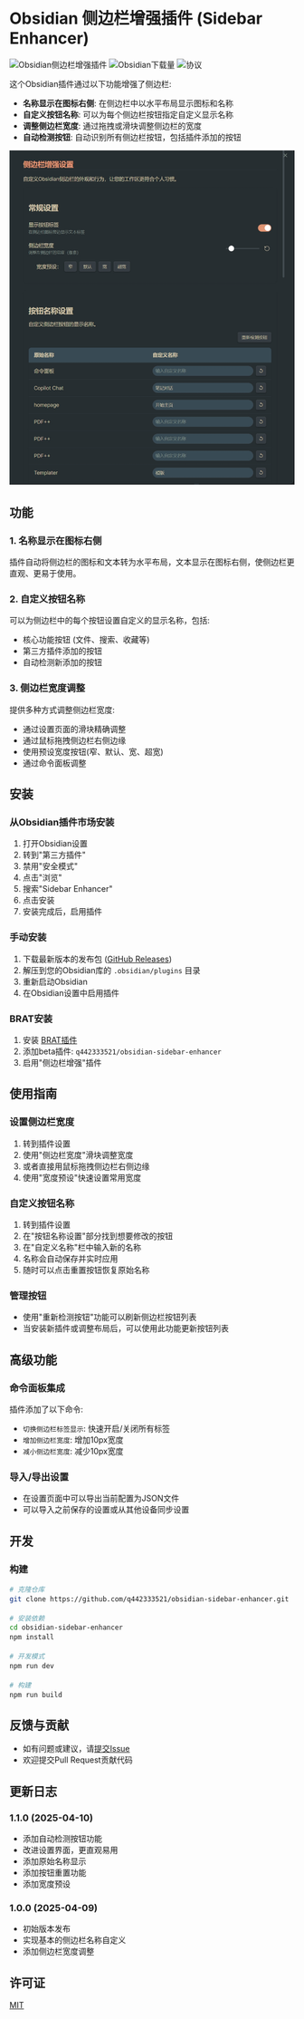 # Obsidian 侧边栏增强插件 (Sidebar Enhancer)

![Obsidian侧边栏增强插件](https://img.shields.io/github/v/release/q442333521/obsidian-sidebar-enhancer?style=for-the-badge)
![Obsidian下载量](https://img.shields.io/badge/动态-GitHub-blue?style=for-the-badge)
![协议](https://img.shields.io/github/license/q442333521/obsidian-sidebar-enhancer?style=for-the-badge)

这个Obsidian插件通过以下功能增强了侧边栏:

- **名称显示在图标右侧**: 在侧边栏中以水平布局显示图标和名称
- **自定义按钮名称**: 可以为每个侧边栏按钮指定自定义显示名称
- **调整侧边栏宽度**: 通过拖拽或滑块调整侧边栏的宽度
- **自动检测按钮**: 自动识别所有侧边栏按钮，包括插件添加的按钮

![截图预览](https://raw.githubusercontent.com/q442333521/obsidian-sidebar-enhancer/master/screenshots/settings.png)

## 功能

### 1. 名称显示在图标右侧
插件自动将侧边栏的图标和文本转为水平布局，文本显示在图标右侧，使侧边栏更直观、更易于使用。

### 2. 自定义按钮名称
可以为侧边栏中的每个按钮设置自定义的显示名称，包括:
- 核心功能按钮 (文件、搜索、收藏等)
- 第三方插件添加的按钮
- 自动检测新添加的按钮

### 3. 侧边栏宽度调整
提供多种方式调整侧边栏宽度:
- 通过设置页面的滑块精确调整
- 通过鼠标拖拽侧边栏右侧边缘
- 使用预设宽度按钮(窄、默认、宽、超宽)
- 通过命令面板调整

## 安装

### 从Obsidian插件市场安装
1. 打开Obsidian设置
2. 转到"第三方插件"
3. 禁用"安全模式"
4. 点击"浏览"
5. 搜索"Sidebar Enhancer"
6. 点击安装
7. 安装完成后，启用插件

### 手动安装
1. 下载最新版本的发布包 ([GitHub Releases](https://github.com/q442333521/obsidian-sidebar-enhancer/releases))
2. 解压到您的Obsidian库的 `.obsidian/plugins` 目录
3. 重新启动Obsidian
4. 在Obsidian设置中启用插件

### BRAT安装
1. 安装 [BRAT插件](https://github.com/TfTHacker/obsidian42-brat)
2. 添加beta插件: `q442333521/obsidian-sidebar-enhancer`
3. 启用"侧边栏增强"插件

## 使用指南

### 设置侧边栏宽度
1. 转到插件设置
2. 使用"侧边栏宽度"滑块调整宽度
3. 或者直接用鼠标拖拽侧边栏右侧边缘
4. 使用"宽度预设"快速设置常用宽度

### 自定义按钮名称
1. 转到插件设置
2. 在"按钮名称设置"部分找到想要修改的按钮
3. 在"自定义名称"栏中输入新的名称
4. 名称会自动保存并实时应用
5. 随时可以点击重置按钮恢复原始名称

### 管理按钮
- 使用"重新检测按钮"功能可以刷新侧边栏按钮列表
- 当安装新插件或调整布局后，可以使用此功能更新按钮列表

## 高级功能

### 命令面板集成
插件添加了以下命令:
- `切换侧边栏标签显示`: 快速开启/关闭所有标签
- `增加侧边栏宽度`: 增加10px宽度
- `减小侧边栏宽度`: 减少10px宽度

### 导入/导出设置
- 在设置页面中可以导出当前配置为JSON文件
- 可以导入之前保存的设置或从其他设备同步设置

## 开发

### 构建
```bash
# 克隆仓库
git clone https://github.com/q442333521/obsidian-sidebar-enhancer.git

# 安装依赖
cd obsidian-sidebar-enhancer
npm install

# 开发模式
npm run dev

# 构建
npm run build
```

## 反馈与贡献

- 如有问题或建议，请[提交Issue](https://github.com/q442333521/obsidian-sidebar-enhancer/issues)
- 欢迎提交Pull Request贡献代码

## 更新日志

### 1.1.0 (2025-04-10)
- 添加自动检测按钮功能
- 改进设置界面，更直观易用
- 添加原始名称显示
- 添加按钮重置功能
- 添加宽度预设

### 1.0.0 (2025-04-09)
- 初始版本发布
- 实现基本的侧边栏名称自定义
- 添加侧边栏宽度调整

## 许可证
[MIT](LICENSE)
